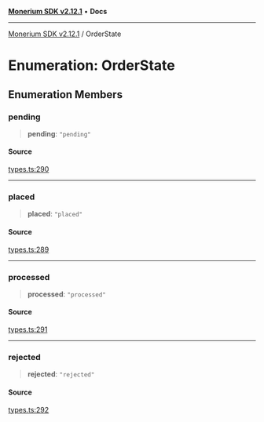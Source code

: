 [**Monerium SDK v2.12.1**](../README.md) • **Docs**

---

[Monerium SDK v2.12.1](../README.md) / OrderState

# Enumeration: OrderState

## Enumeration Members

### pending

> **pending**: `"pending"`

#### Source

[types.ts:290](https://github.com/monerium/js-monorepo/blob/d7b4845046d718e3ed53164705f9a159eb0876ba/packages/sdk/src/types.ts#L290)

---

### placed

> **placed**: `"placed"`

#### Source

[types.ts:289](https://github.com/monerium/js-monorepo/blob/d7b4845046d718e3ed53164705f9a159eb0876ba/packages/sdk/src/types.ts#L289)

---

### processed

> **processed**: `"processed"`

#### Source

[types.ts:291](https://github.com/monerium/js-monorepo/blob/d7b4845046d718e3ed53164705f9a159eb0876ba/packages/sdk/src/types.ts#L291)

---

### rejected

> **rejected**: `"rejected"`

#### Source

[types.ts:292](https://github.com/monerium/js-monorepo/blob/d7b4845046d718e3ed53164705f9a159eb0876ba/packages/sdk/src/types.ts#L292)
